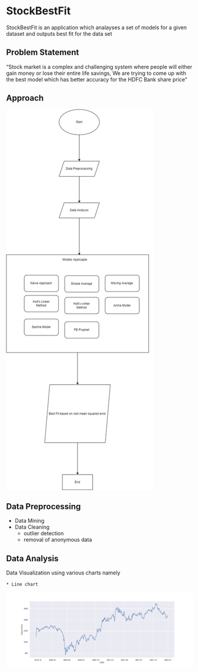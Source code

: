# StockBestFit
StockBestFit is an application which analayses a set of models for a given dataset and outputs best fit for the data set

## Problem Statement
“Stock market is a complex and challenging system where people will 
either gain money or lose their entire life savings, We are trying to come 
up with the best model which has better accuracy for the HDFC Bank 
share price"

## Approach
![Approach](ApproachDiagram.jpg)

## Data Preprocessing

* Data Mining
* Data Cleaning
    * outlier detection
    * removal of anonymous data

## Data Analysis

Data Visualization using various charts namely

    * Line chart

![](output.png)

